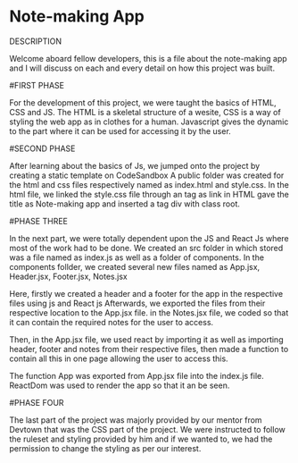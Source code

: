 # Note-making App 


DESCRIPTION



Welcome aboard fellow developers, this is a file about the note-making app and I will discuss on each and every detail on how this project was built. 


#FIRST PHASE

For the development of this project, we were taught the basics of HTML, CSS and JS.
The HTML is a skeletal structure of a wesite, CSS is a way of styling the web app as in clothes for a human.
Javascript gives the dynamic to the part where it can be used for accessing it by the user.


#SECOND PHASE

After learning about the basics of Js, we jumped onto the project by creating a static template on CodeSandbox
A public folder was created for the html and css files respectively named as index.html and style.css.
In the html file, we linked the style.css file through an tag as link in HTML
gave the title as Note-making app and inserted a tag div with class root.

#PHASE THREE


In the next part, we were totally dependent upon the JS and React Js where most of the work had to be done.
We created an src folder in which stored was a file named as index.js as well as a folder of components.
In the components follder, we created several new files named as App.jsx, Header.jsx, Footer.jsx, Notes.jsx


Here, firstly we created a header and a footer for the app in the respective files using js and React js
Afterwards, we exported the files from their respective location to the App.jsx file.
in the Notes.jsx file, we coded so that it can contain the required notes for the user to access.

Then, in the App.jsx file, we used react by importing it 
as well as importing header, footer and notes from their respective files, then made a function to contain all this in one page allowing the user to access this.

The function App was exported from App.jsx file into the index.js file.
ReactDom was used to render the app so that it an be seen.

#PHASE FOUR

The last part of the project was majorly provided by our mentor from Devtown that was the CSS part of the project.
We were instructed to follow the ruleset and styling provided by him and if we wanted to, we had the permission to change the styling as per our interest.






